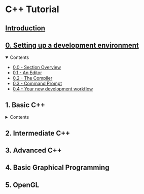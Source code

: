 # C++ Tutorial

## [Introduction](Home)

## [0. Setting up a development environment](0.Overview)

<details open><summary>Contents</summary>

- [0.0 - Section Overview](0.0.Overview)
- [0.1 - An Editor](0.1.Editor)
- [0.2 - The Compiler](0.2.Compiler)
- [0.3 - Command Prompt](0.3.CommandPrompt)
- [0.4 - Your new development workflow](0.4.Workflow)
</details>

## 1. Basic C++

<details><summary>Contents</summary>

- 1.0 - Section Overview
</details>

## 2. Intermediate C++

## 3. Advanced C++

## 4. Basic Graphical Programming

## 5. OpenGL
